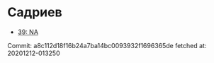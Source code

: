 # Садриев
- [39: NA](39.md)

Commit: a8c112d18f16b24a7ba14bc0093932f1696365de
 fetched at: 20201212-013250
